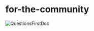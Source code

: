 # for-the-community
![QuestionsFirstDoc](https://user-images.githubusercontent.com/89341312/168197410-b4f86406-38aa-4fa2-9d31-9748072f6422.png)
